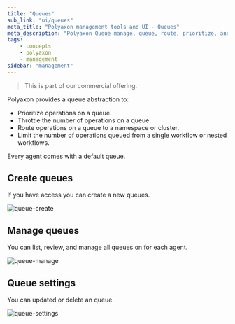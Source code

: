 ```yaml
---
title: "Queues"
sub_link: "ui/queues"
meta_title: "Polyaxon management tools and UI - Queues"
meta_description: "Polyaxon Queue manage, queue, route, prioritize, and throttle operations."
tags:
    - concepts
    - polyaxon
    - management
sidebar: "management"
---
```


<blockquote class="commercial">This is part of our commercial offering.</blockquote>

Polyaxon provides a queue abstraction to:
  * Prioritize operations on a queue.
  * Throttle the number of operations on a queue.
  * Route operations on a queue to a namespace or cluster.
  * Limit the number of operations queued from a single workflow or nested workflows.


Every agent comes with a default queue.

## Create queues

If you have access you can create a new queues.

![queue-create](../../../../content/images/dashboard/queues/create.png)


## Manage queues

You can list, review, and manage all queues on for each agent.

![queue-manage](../../../../content/images/dashboard/queues/manage.png)

## Queue settings

You can updated or delete an queue.

![queue-settings](../../../../content/images/dashboard/queues/settings.png)
